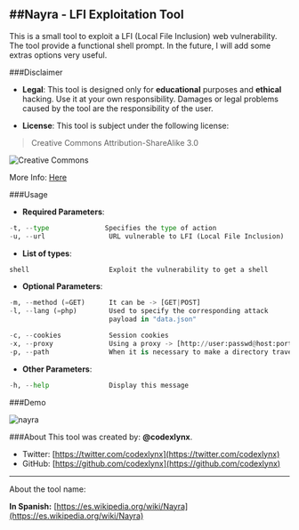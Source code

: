 ##Nayra - LFI Exploitation Tool
--------
This is a small tool to exploit a LFI (Local File Inclusion) web vulnerability.
The tool provide a functional shell prompt. In the future, I will add some extras options very useful.

###Disclaimer

* __Legal__:
This tool is designed only for __educational__ purposes and __ethical__ hacking. Use it at your own responsibility. Damages or legal problems caused by the tool are the responsibility of the user.

* __License__:
This tool is subject under the following license:

 >Creative Commons Attribution-ShareAlike 3.0
		
 ![](https://licensebuttons.net/l/by-sa/3.0/88x31.png "Creative Commons")

 More Info: [Here](https://creativecommons.org/licenses/by-sa/3.0/ "Legal Description")


###Usage
* __Required Parameters__:
```python
-t, --type              Specifies the type of action
-u, --url                URL vulnerable to LFI (Local File Inclusion)
```

 * __List of types__:
```python
shell                    Exploit the vulnerability to get a shell
```

 * __Optional Parameters__:
```python
-m, --method (=GET)      It can be -> [GET|POST]
-l, --lang (=php)        Used to specify the corresponding attack
                         payload in "data.json"

-c, --cookies            Session cookies
-x, --proxy              Using a proxy -> [http://user:passwd@host:port]
-p, --path               When it is necessary to make a directory traversal
```
* __Other Parameters__:
```python
-h, --help               Display this message
```

###Demo

![nayra](https://cloud.githubusercontent.com/assets/12601189/8551306/a78ded2c-24cd-11e5-8493-a71824533352.gif)

###About
This tool was created by: __@codexlynx__.

* Twitter: [https://twitter.com/codexlynx](https://twitter.com/codexlynx)
* GitHub: [https://github.com/codexlynx](https://github.com/codexlynx)

----------------
About the tool name:

__In Spanish:__ [https://es.wikipedia.org/wiki/Nayra](https://es.wikipedia.org/wiki/Nayra)
